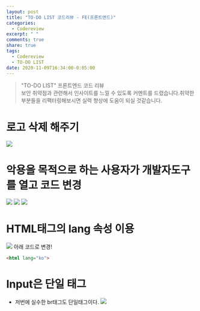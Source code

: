 ```yaml
---
layout: post
title: "TO-DO LIST 코드리뷰 - FE(프론트엔드)"
categories:
  - Codereview
excerpt: " "
comments: true
share: true
tags:
  - Codereview
  - TO-DO LIST
date: 2020-11-09T16:34:00-0:05:00
---
```


> "TO-DO LIST" 프론트엔드 코드 리뷰<br>보안 취약점과 관련해서 인사이트를 느낄 수 있도록 커멘트를 드렸습니다.취약한 부분들을 리팩터링해보시면 실력 향상에 도움이 되실 것같습니다.

# 로고 삭제 해주기
![](https://kimmy100b.github.io/assets/images/codereview/todolist/FE/1.jpg)

# 악용을 목적으로 하는 사용자가 개발자도구를 열고 코드 변경
![](https://kimmy100b.github.io/assets/images/codereview/todolist/FE/2.jpg)
![](https://kimmy100b.github.io/assets/images/codereview/todolist/FE/3.jpg)
![](https://kimmy100b.github.io/assets/images/codereview/todolist/FE/5.jpg)


# HTML태그의 lang 속성 이용
![](https://kimmy100b.github.io/assets/images/codereview/todolist/FE/4.jpg)
아래 코드로 변경!
```html
<html lang="ko">
```

# Input은 단일 태그
- 저번에 실수한 br태그도 단일태그이다.
![](https://kimmy100b.github.io/assets/images/codereview/todolist/FE/6.jpg)
